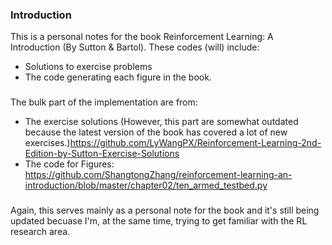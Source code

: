 ### Introduction 
This is a personal notes for the book Reinforcement Learning: A Introduction (By Sutton & Bartol).
These codes (will) include:
+ Solutions to exercise problems
+ The code generating each figure in the book.

###  
The bulk part of the implementation are from:
+ The exercise solutions (However, this part are somewhat outdated because the latest version of the book has covered a lot of new exercises.)https://github.com/LyWangPX/Reinforcement-Learning-2nd-Edition-by-Sutton-Exercise-Solutions
+ The code for Figures: https://github.com/ShangtongZhang/reinforcement-learning-an-introduction/blob/master/chapter02/ten_armed_testbed.py

###
Again, this serves mainly as a personal note for the book and it's still being updated becuase I'm, at the same time, trying to get familiar with the RL research area.
